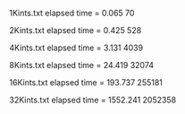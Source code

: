 1Kints.txt
elapsed time = 0.065
70

2Kints.txt
elapsed time = 0.425
528

4Kints.txt
elapsed time = 3.131
4039

8Kints.txt
elapsed time = 24.419
32074

16Kints.txt
elapsed time = 193.737
255181

32Kints.txt
elapsed time = 1552.241
2052358